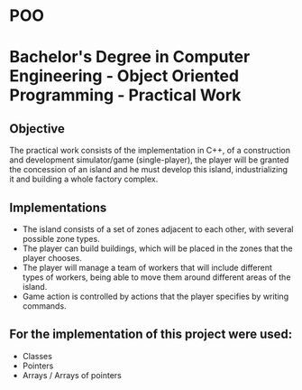 # POO

# Bachelor's Degree in Computer Engineering - Object Oriented Programming - Practical Work

## Objective
The practical work consists of the implementation in C++, of a construction and development simulator/game (single-player), the player will be granted the concession of an island and he must develop this island, industrializing it and building a whole factory complex.

## Implementations
- The island consists of a set of zones adjacent to each other, with several possible zone types.
- The player can build buildings, which will be placed in the zones that the player chooses.
- The player will manage a team of workers that will include different types of workers, being able to move them around different areas of the island.
- Game action is controlled by actions that the player specifies by writing commands.
  
## For the implementation of this project were used:
- Classes
- Pointers
- Arrays / Arrays of pointers
